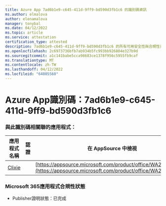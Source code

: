```yaml
---
title: Azure App 7ad6b1e9-c645-411d-9ff9-bd590d3fb1c6 的識別碼資訊
ms.author: elmalova
author: elenamalova
manager: tonybal
ms.date: 04/12/2022
ms.topic: article
ms.service: attestation
certification_type: attested
description: 7ad6b1e9-c645-411d-9ff9-bd590d3fb1c6 的所有可用安全性與合規性資訊。
ms.openlocfilehash: 2c6973736bfb7ab934b5fc993bb926804e327b9d
ms.sourcegitcommit: a1c141babe5cca98683ce1378f956c5955fb9caf
ms.translationtype: MT
ms.contentlocale: zh-TW
ms.lasthandoff: 04/12/2022
ms.locfileid: "64805560"
---
```

# <a name="azure-app-id-7ad6b1e9-c645-411d-9ff9-bd590d3fb1c6"></a>Azure App識別碼：7ad6b1e9-c645-411d-9ff9-bd590d3fb1c6


### <a name="apps-associated-with-this-id"></a>與此識別碼相關聯的應用程式：
| **應用程式名稱** | **認證** | **在 AppSource 中檢視** |
|--------------|---------------|-----------------------|
| [Clixie](../forward/WA200003880.md) |  | [https://appsource.microsoft.com/product/office/WA200003880](https://appsource.microsoft.com/product/office/WA200003880) |

### <a name="microsoft-365-app-compliance-status"></a>Microsoft 365應用程式合規性狀態
- Publisher證明狀態：已完成
